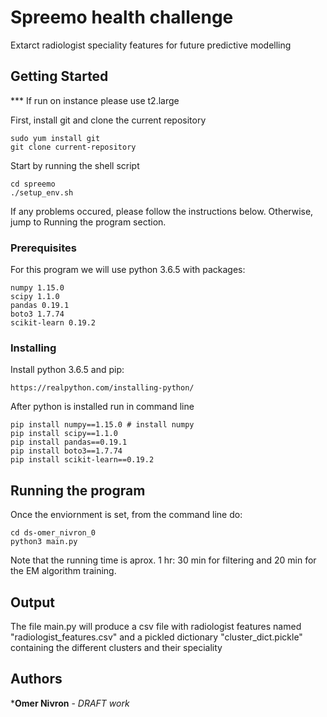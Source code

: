 # Spreemo health challenge

Extarct radiologist speciality features for future predictive modelling

## Getting Started

*** If run on instance please use t2.large

First, install git and clone the current repository

```
sudo yum install git
git clone current-repository
```

Start by running the shell script

```
cd spreemo
./setup_env.sh
```

If any problems occured, please follow the instructions below. Otherwise, jump to Running the program section.


### Prerequisites

For this program we will use python 3.6.5
with packages:

```
numpy 1.15.0
scipy 1.1.0
pandas 0.19.1
boto3 1.7.74
scikit-learn 0.19.2
```

### Installing

Install python 3.6.5 and pip:

```
https://realpython.com/installing-python/
```

After python is installed run in command line
```
pip install numpy==1.15.0 # install numpy
pip install scipy==1.1.0
pip install pandas==0.19.1
pip install boto3==1.7.74
pip install scikit-learn==0.19.2

```

## Running the program

Once the enviornment is set, from the command line do:

```
cd ds-omer_nivron_0
python3 main.py
```

Note that the running time is aprox. 1 hr: 30 min for filtering and 20
min for the EM algorithm training.

## Output
The file main.py will produce a csv file with radiologist features named
"radiologist_features.csv" and a pickled dictionary "cluster_dict.pickle"
containing the different clusters and their speciality


## Authors

***Omer Nivron** - *DRAFT work*



